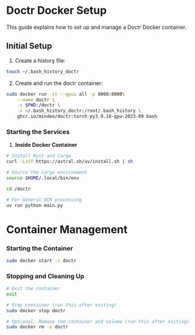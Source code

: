 # Doctr Docker Setup

This guide explains how to set up and manage a Doctr Docker container.


## Initial Setup

1. Create a history file:
```bash
touch ~/.bash_history_doctr
```

2. Create and run the doctr container:
```bash
sudo docker run -it --gpus all -p 8000:8000\
    --name doctr \
    -v $PWD:/doctr \
    -v ~/.bash_history_doctr:/root/.bash_history \
    ghcr.io/mindee/doctr:torch-py3.9.18-gpu-2023-09 bash
```

### Starting the Services

1. **Inside Docker Container**
```bash
# Install Rust and Cargo
curl -LsSf https://astral.sh/uv/install.sh | sh

# Source the cargo environment
source $HOME/.local/bin/env

cd /doctr

# For General OCR processing
uv run python main.py
```

# Container Management

### Starting the Container
```bash
sudo docker start -i doctr  
```

### Stopping and Cleaning Up
```bash
# Exit the container
exit

# Stop container (run this after exiting)
sudo docker stop doctr

# Optional: Remove the container and volume (run this after exiting)
sudo docker rm -v doctr
```